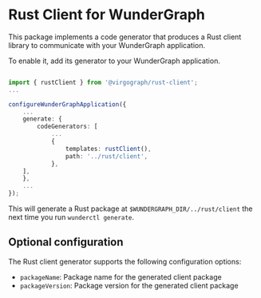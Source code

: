 # Rust Client for WunderGraph

This package implements a code generator that produces a Rust client library to
communicate with your WunderGraph application.

To enable it, add its generator to your WunderGraph application.

```typescript

import { rustClient } from '@virgograph/rust-client';
...

configureWunderGraphApplication({
    ...
    generate: {
        codeGenerators: [
            ...
            {
                templates: rustClient(),
                path: '../rust/client',
            },
	],
    },
    ...
});
```

This will generate a Rust package at `$WUNDERGRAPH_DIR/../rust/client` the next time you
run `wunderctl generate`.

## Optional configuration

The Rust client generator supports the following configuration options:

- `packageName`: Package name for the generated client package
- `packageVersion`: Package version for the generated client package
